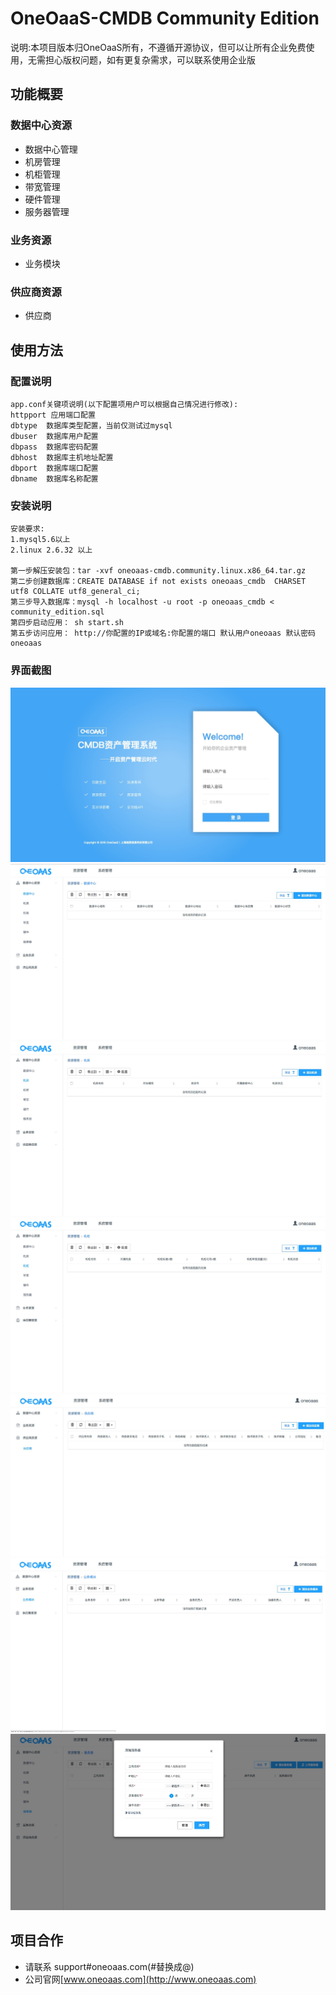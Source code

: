 # OneOaaS-CMDB Community Edition

说明:本项目版本归OneOaaS所有，不遵循开源协议，但可以让所有企业免费使用，无需担心版权问题，如有更复杂需求，可以联系使用企业版  

## 功能概要

### 数据中心资源
- 数据中心管理
- 机房管理
- 机柜管理
- 带宽管理
- 硬件管理
- 服务器管理

### 业务资源
- 业务模块

### 供应商资源
- 供应商


## 使用方法

### 配置说明

```
app.conf关键项说明(以下配置项用户可以根据自己情况进行修改):
httpport 应用端口配置
dbtype  数据库类型配置，当前仅测试过mysql
dbuser  数据库用户配置
dbpass  数据库密码配置
dbhost  数据库主机地址配置
dbport  数据库端口配置
dbname  数据库名称配置

```
### 安装说明

```
安装要求:
1.mysql5.6以上
2.linux 2.6.32 以上

第一步解压安装包：tar -xvf oneoaas-cmdb.community.linux.x86_64.tar.gz
第二步创建数据库：CREATE DATABASE if not exists oneoaas_cmdb  CHARSET utf8 COLLATE utf8_general_ci;
第三步导入数据库：mysql -h localhost -u root -p oneoaas_cmdb < community_edition.sql
第四步启动应用： sh start.sh
第五步访问应用： http://你配置的IP或域名:你配置的端口 默认用户oneoaas 默认密码oneoaas

```

### 界面截图
![cmdb-login](screenshot/cmdb-login.jpeg?raw=true)
![cmdb-datacenter](screenshot/cmdb-datacenter.jpeg?raw=true)
![cmdb-room](screenshot/cmdb-room.jpeg?raw=true)
![cmdb-rack](screenshot/cmdb-rack.jpeg?raw=true)
![cmdb-supplier](screenshot/cmdb-supplier.jpeg?raw=true)
![cmdb-app](screenshot/cmdb-app.jpeg?raw=true)
![cmdb-server](screenshot/cmdb-server.jpeg?raw=true)



## 项目合作

- 请联系 support#oneoaas.com(#替换成@)
- 公司官网[www.oneoaas.com](http://www.oneoaas.com)